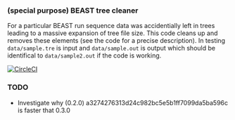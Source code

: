 ### (special purpose) BEAST tree cleaner

For a particular BEAST run sequence data was accidentially left in trees leading to a massive
expansion of tree file size. This code cleans up and removes these elements (see the code
for a precise description). In testing `data/sample.tre` is input and `data/sample.out` is
output which should be identifical to `data/sample2.out` if the code is working.

[![CircleCI](https://circleci.com/gh/pvanheus/cleanup_tree.svg?style=svg)](https://circleci.com/gh/pvanheus/cleanup_tree)

### TODO

* Investigate why (0.2.0) a3274276313d24c982bc5e5b1ff7099da5ba596c is faster that 0.3.0 
